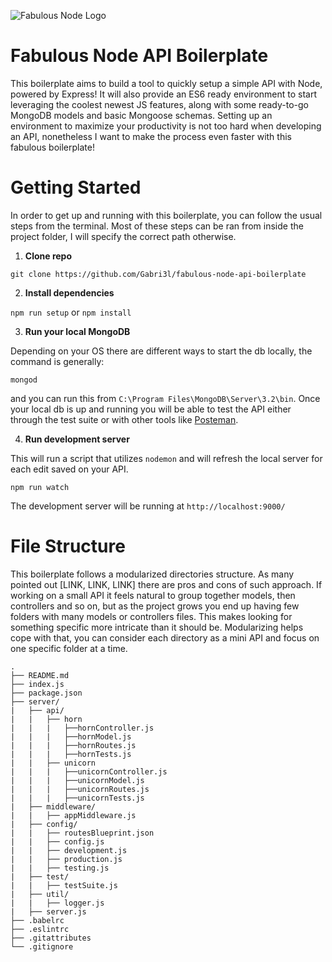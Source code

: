 ![Fabulous Node Logo](https://s3-us-west-1.amazonaws.com/foodperk-losangeles/fabulous_node.png)

# Fabulous Node API Boilerplate

This boilerplate aims to build a tool to quickly setup a simple API with Node, powered by Express! It will also provide an ES6 ready environment to start leveraging the coolest newest JS features, along with some ready-to-go MongoDB models and basic Mongoose schemas. Setting up an environment to maximize your productivity is not too hard when developing an API, nonetheless I want to make the process even faster with this fabulous boilerplate!

# Getting Started

In order to get up and running with this boilerplate, you can follow the usual steps from the terminal. Most of these steps can be ran from inside the project folder, I will specify the correct path otherwise.

1. **Clone repo**

  `git clone https://github.com/Gabri3l/fabulous-node-api-boilerplate`

2. **Install dependencies**

  `npm run setup` or `npm install`

3. **Run your local MongoDB**

  Depending on your OS there are different ways to start the db locally, the command is generally:

  ``mongod``

  and you can run this from `C:\Program Files\MongoDB\Server\3.2\bin`. Once your local db is up and running you will be able to test the API either through the test suite or with other tools like [Posteman](https://www.getpostman.com/).

4. **Run development server**

  This will run a script that utilizes `nodemon` and will refresh the local server for each edit saved on your API.

  `npm run watch`

  The development server will be running at `http://localhost:9000/`

# File Structure

This boilerplate follows a modularized directories structure. As many pointed out [LINK, LINK, LINK] there are pros and cons of such approach. If working on a small API it feels natural to group together models, then controllers and so on, but as the project grows you end up having few folders with many models or controllers files. This makes looking for something specific more intricate than it should be. Modularizing helps cope with that, you can consider each directory as a mini API and focus on one specific folder at a time.

```
.
├── README.md
├── index.js
├── package.json
├── server/
|   ├── api/
|   |   ├── horn
|   |   |   ├──hornController.js
|   |   |   ├──hornModel.js
|   |   |   ├──hornRoutes.js
|   |   |   ├──hornTests.js
|   |   ├── unicorn
|   |   |   ├──unicornController.js
|   |   |   ├──unicornModel.js
|   |   |   ├──unicornRoutes.js
|   |   |   ├──unicornTests.js
|   ├── middleware/
|   |   ├── appMiddleware.js
|   ├── config/
|   |   ├── routesBlueprint.json
|   |   ├── config.js
|   |   ├── development.js
|   |   ├── production.js
|   |   ├── testing.js
|   ├── test/
|   |   ├── testSuite.js
|   ├── util/
|   |   ├── logger.js
|   ├── server.js
├── .babelrc
├── .eslintrc
├── .gitattributes
└── .gitignore
```
